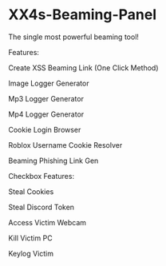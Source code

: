 # XX4s-Beaming-Panel
The single most powerful beaming tool!



Features:


Create XSS Beaming Link (One Click Method)

Image Logger Generator

Mp3 Logger Generator

Mp4 Logger Generator

Cookie Login Browser

Roblox Username Cookie Resolver

Beaming Phishing Link Gen

Checkbox Features:

Steal Cookies

Steal Discord Token

Access Victim Webcam

Kill Victim PC

Keylog Victim

